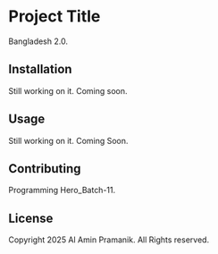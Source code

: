 # Project Title
Bangladesh  2.0.
## Installation
Still working on it. Coming soon.

## Usage
Still working on it. Coming Soon.

## Contributing
Programming Hero_Batch-11.

## License
Copyright 2025 Al Amin Pramanik. All Rights reserved.